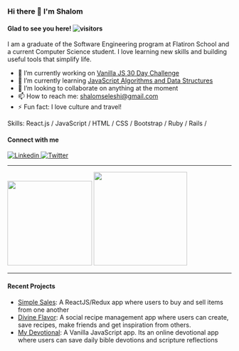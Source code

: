 ### Hi there 👋  I'm Shalom 
  
#### Glad to see you here!   ![visitors](https://visitor-badge.glitch.me/badge?page_id=${habeshawit}.${habeshawit}) 

I am a graduate of the Software Engineering program at Flatiron School and a current Computer Science student. I love learning new skills and building useful tools that simplify life. 

- 🔭 I’m currently working on [Vanilla JS 30 Day Challenge](https://javascript30.com/)
- 🌱 I’m currently learning [JavaScript Algorithms and Data Structures](https://www.udemy.com/course/js-algorithms-and-data-structures-masterclass/)
- 👯 I’m looking to collaborate on anything at the moment
- 📫 How to reach me: shalomseleshi@gmail.com
- ⚡ Fun fact: I love culture and travel!

Skills: React.js / JavaScript / HTML / CSS / Bootstrap / Ruby / Rails /

#### Connect with me
<a href="https://www.linkedin.com/in/shalom-kebede/">
  <img
    alt="Linkedin"
    src="https://img.shields.io/badge/linkedin-0077B5?logo=linkedin&logoColor=white&style=flat"
  />
</a>
<a href="https://twitter.com/shalomsk6">
  <img
    alt="Twitter"
    src="https://img.shields.io/badge/Twitter-1DA1F2?logo=twitter&logoColor=white&style=flat"
  />
</a>

<hr>

<img height="190em" src="https://github-readme-stats.vercel.app/api?username=habeshawit&show_icons=true&hide_border=true&&count_private=true&include_all_commits=true" /> <img height="210em" src="https://github-readme-stats.vercel.app/api/top-langs/?username=habeshawit"/>


<!-- ![Wakatime stats](https://github-readme-stats.vercel.app/api/wakatime?username=shalom) -->
<hr>

#### Recent Projects
+ [Simple Sales](https://github.com/habeshawit/react-project-frontend/tree/refactorBranch): A ReactJS/Redux app where users to buy and sell items from one another
+ [Divine Flavor](https://github.com/habeshawit/divine-flavor): A social recipe management app where users can create, save recipes, make friends and get inspiration from others.
+ [My Devotional](https://github.com/habeshawit/js_project_backend): A Vanilla JavaScript app. Its an online devotional app where users can save daily bible devotions and scripture reflections
